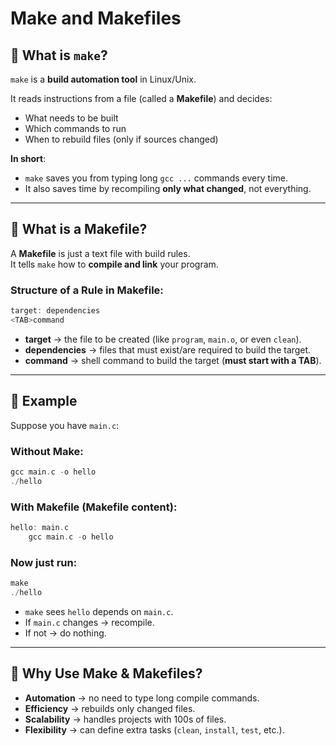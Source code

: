 # Make and Makefiles

## 🔹 What is `make`?

`make` is a **build automation tool** in Linux/Unix.

It reads instructions from a file (called a **Makefile**) and decides:

-  What needs to be built  
-  Which commands to run  
-  When to rebuild files (only if sources changed)  

**In short**:  
- `make` saves you from typing long `gcc ...` commands every time.  
- It also saves time by recompiling **only what changed**, not everything.  

---

## 🔹 What is a Makefile?

A **Makefile** is just a text file with build rules.  
It tells `make` how to **compile and link** your program.  

### Structure of a Rule in Makefile:
```c
target: dependencies
<TAB>command
```
- **target** → the file to be created (like `program`, `main.o`, or even `clean`).  
- **dependencies** → files that must exist/are required to build the target.  
- **command** → shell command to build the target (**must start with a TAB**).  
---

## 🔹 Example

Suppose you have `main.c`:

### Without Make:
```c
gcc main.c -o hello
./hello
```
### With Makefile (Makefile content):
```c
hello: main.c
	gcc main.c -o hello
```
### Now just run:
```c
make
./hello
```
- `make` sees `hello` depends on `main.c`.  
- If `main.c` changes → recompile.  
- If not → do nothing.  

---

## 🔹 Why Use Make & Makefiles?

-  **Automation** → no need to type long compile commands.  
-  **Efficiency** → rebuilds only changed files.  
-  **Scalability** → handles projects with 100s of files.  
-  **Flexibility** → can define extra tasks (`clean`, `install`, `test`, etc.).  
